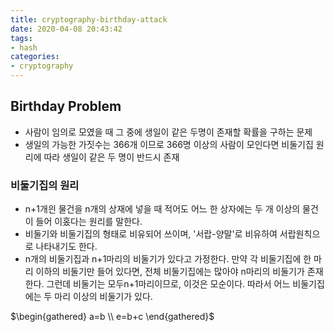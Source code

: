```yaml
---
title: cryptography-birthday-attack
date: 2020-04-08 20:43:42
tags:
- hash
categories:
- cryptography
---
```

## Birthday Problem
- 사람이 임의로 모였을 때 그 중에 생일이 같은 두명이 존재할 확률을 구하는 문제
- 생일의 가능한 가짓수는 366개 이므로 366명 이상의 사람이 모인다면 비둘기집 원리에 따라 생일이 같은 두 명이 반드시 존재

### 비둘기집의 원리
- n+1개읜 물건을 n개의 상재에 넣을 때 적어도 어느 한 상자에는 두 개 이상의 물건이 들어 이홌다는 원리를 말한다.
- 비둘기와 비둘기집의 형태로 비유되어 쓰이며, '서랍-양말'로 비유하여 서랍원칙으로 나타내기도 한다.
- n개의 비둘기집과 n+1마리의 비둘기가 있다고 가정한다.
  만약 각 비둘기집에 한 마리 이하의 비둘기만 들어 있다면, 전체 비둘기집에는 많아야 n마리의 비둘기가 존재한다. 
  그런데 비둘기는 모두n+1마리이므로, 이것은 모순이다. 따라서 어느 비둘기집에는 두 마리 이상의 비둘기가 있다.
  
  
$\begin{gathered} a=b \\ e=b+c \end{gathered}$